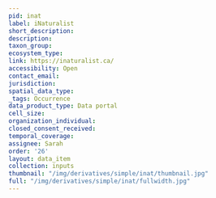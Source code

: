 ```yaml
---
pid: inat
label: iNaturalist
short_description: 
description: 
taxon_group: 
ecosystem_type: 
link: https://inaturalist.ca/
accessibility: Open
contact_email: 
jurisdiction: 
spatial_data_type: 
_tags: Occurrence
data_product_type: Data portal
cell_size: 
organization_individual: 
closed_consent_received: 
temporal_coverage: 
assignee: Sarah
order: '26'
layout: data_item
collection: inputs
thumbnail: "/img/derivatives/simple/inat/thumbnail.jpg"
full: "/img/derivatives/simple/inat/fullwidth.jpg"
---
```

